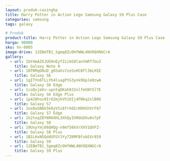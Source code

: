 ```yaml
---
layout: produk-casinghp
title: Harry Potter in Action Lego Samsung Galaxy S9 Plus Case
categories: samsung
tags: galaxy

# Produk
product-title: Harry Potter in Action Lego Samsung Galaxy S9 Plus Case
harga: 90000
sku: hn-0805
image-drive: 12EBmTB1_Sgmq8ZcOHfWWL4NVOQXNGCrA
gallery:
  - url: 1bY4mAZXJUG9nEyfZzikG9lanYmRf7Uu3
    title: Galaxy Note 8
  - url: 10TRMqO0oD_g03aXsYzeSsHC6Fl3bLHIE
    title: Galaxy S6
  - url: 1gITYn6TLLYh4lsagPtG3ynk9bpJe0zwA
    title: Galaxy S6 Edge
  - url: 1coQxjmXv-upntqOKah032nlfmSNYSlTE
    title: Galaxy S6 Edge Plus
  - url: 1p428hov9IrO2mjkVh1OIj4FNkq2xlB0O
    title: Galaxy S7
  - url: 1nx8uGB6k5k0yVSi8frkOIcKRHShVrF67
    title: Galaxy S7 Edge
  - url: 1k2toqZ8Y6RHXHL3XhQyIhMdoDXu6n7pF
    title: Galaxy S8
  - url: 19UxyYmj86QHQg-n9mfS6kXrXXV1QVFZ-
    title: Galaxy S8 Plus
  - url: 1B1LHxN5QddGFGYJYy7IKMFBfukEXr8S9
    title: Galaxy S9
  - url: 12EBmTB1_Sgmq8ZcOHfWWL4NVOQXNGCrA
    title: Galaxy S9 Plus
---
```

